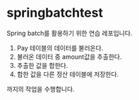 # springbatchtest
Spring batch를 활용하기 위한 연습 레포입니다.

1. Pay 테이블의 데이터를 불러온다.
2. 불러온 데이터 중 amount값을 추출한다.
3. 추출한 값을 합한다.
4. 합한 값을 다른 정산 테이블에 저장한다.

까지의 작업을 수행합니다.
